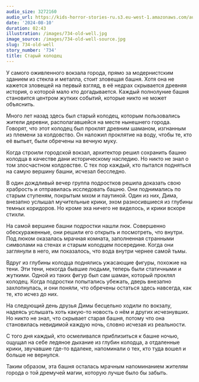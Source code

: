 ```yaml
---
audio_size: 3272160
audio_url: https://kids-horror-stories-ru.s3.eu-west-1.amazonaws.com/audio/734-old-well.mp3
date: '2024-08-10'
duration: 02:43
illustration: /images/734-old-well.jpg
image_source: /images/734-old-well-source.jpg
slug: 734-old-well
story_number: '734'
title: Старый колодец
---
```


У самого оживленного вокзала города, прямо за модернистским зданием из стекла и металла, стоит зловещая башня. Хотя она не кажется зловещей на первый взгляд, в её недрах скрывается древняя история, о которой мало кто догадывается. Каждый полнолуние башня становится центром жутких событий, которые никто не может объяснить.

Много лет назад здесь был старый колодец, которым пользовались жители деревни, располагавшейся на месте нынешнего города. Говорят, что этот колодец был проклят древним шаманом, изгнанным из племени за колдовство. Он наложил проклятие на воду, чтобы те, кто её выпьет, были обречены на вечную муку.

Когда строили городской вокзал, архитектор решил сохранить башню колодца в качестве дани историческому наследию. Но никто не знал о том злосчастном колдовстве. С тех пор каждый, кто пытался подняться на самую вершину башни, исчезал бесследно.

В один дождливый вечер группа подростков решила доказать свою храбрость и отправилась исследовать башню. Они поднимались по старым ступеням, покрытым мхом и паутиной. Один из них, Дима, внезапно услышал мучительные крики, эхом разносившиеся из глубины темных коридоров. Но кроме эха ничего не виделось, и крики вскоре стихли.

На самой вершине башни подростки нашли люк. Совершенно обескураженные, они решили его открыть и посмотреть, что внутри. Под люком оказалась мрачная комната, заполненная странными символами на стенах и старым колодцем посередине. Когда они заглянули в него, им показалось, что вода внутри чернее самой тьмы.

Вдруг из глубины колодца поднялись ужасающие фигуры, похожие на тени. Эти тени, некогда бывшие людьми, теперь были статичными и жуткими. Одной из таких фигур был сам шаман, который проклял колодец. Когда подростки попытались убежать, дверь внезапно захлопнулась, и они поняли, что обречены остаться здесь навсегда, как те, кто исчез до них.

На следующий день друзья Димы бесцельно ходили по вокзалу, надеясь услышать хоть какую-то новость о нём и других исчезнувших. Но никто не знал, что скрывает старая башня, потому что она становилась невидимой каждую ночь, словно исчезая из реальности.

С того дня каждый, кто осмеливался приблизиться к башне ночью, ощущал на себе ледяное дыхание из глубин колодца, а отдаленные крики, звучавшие где-то вдалеке, напоминали о тех, кто туда вошел и больше не вернулся.

Таким образом, эта башня осталась мрачным напоминанием жителям города о той дремучей магии, которую лучше было бы забыть.